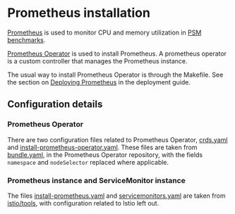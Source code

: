 # Prometheus installation

[Prometheus](https://prometheus.io) is used to monitor CPU and memory
utilization in [PSM benchmarks](../../README.md#psm-benchmarks).

[Prometheus Operator](https://github.com/prometheus-operator/prometheus-operator)
is used to install Prometheus. A prometheus operator is a custom controller that
manages the Prometheus instance.

The usual way to install Prometheus Operator is through the Makefile. See the
section on [Deploying Prometheus](../../doc/deployment.md#deploying-prometheus)
in the deployment guide.

## Configuration details

### Prometheus Operator

There are two configuration files related to Prometheus Operator,
[crds.yaml](crds/bases/crds.yaml) and
[install-prometheus-operator.yaml](install-prometheus-operator.yaml). These
files are taken from
[bundle.yaml](https://raw.githubusercontent.com/prometheus-operator/prometheus-operator/v0.55.0/bundle.yaml),
in the Prometheus Operator repository, with the fields `namespace` and
`nodeSelector` replaced where applicable.

### Prometheus instance and ServiceMonitor instance

The files [install-prometheus.yaml](install-prometheus.yaml) and
[servicemonitors.yaml](servicemonitors.yaml) are taken from
[istio/tools](https://github.com/istio/tools/), with configuration related to
Istio left out.
